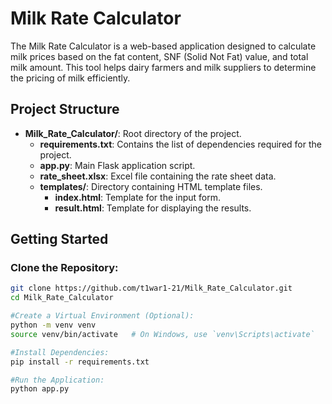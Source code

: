 # Milk Rate Calculator

The Milk Rate Calculator is a web-based application designed to calculate milk prices based on the fat content, SNF (Solid Not Fat) value, and total milk amount. This tool helps dairy farmers and milk suppliers to determine the pricing of milk efficiently.

## Project Structure


- **Milk_Rate_Calculator/**: Root directory of the project.
  - **requirements.txt**: Contains the list of dependencies required for the project.
  - **app.py**: Main Flask application script.
  - **rate_sheet.xlsx**: Excel file containing the rate sheet data.
  - **templates/**: Directory containing HTML template files.
    - **index.html**: Template for the input form.
    - **result.html**: Template for displaying the results.

## Getting Started

### Clone the Repository:
```bash
git clone https://github.com/t1war1-21/Milk_Rate_Calculator.git
cd Milk_Rate_Calculator

#Create a Virtual Environment (Optional):
python -m venv venv
source venv/bin/activate   # On Windows, use `venv\Scripts\activate`

#Install Dependencies:
pip install -r requirements.txt

#Run the Application:
python app.py
